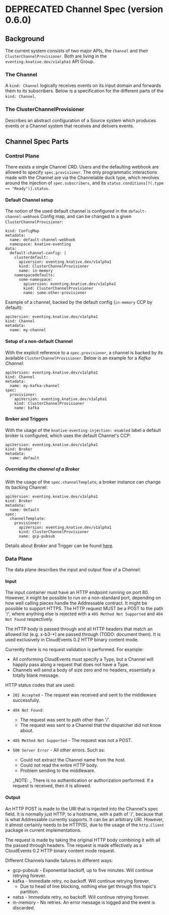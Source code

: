 # DEPRECATED Channel Spec (version 0.6.0)

## Background

The current system consists of two major APIs, the `Channel` and their
`ClusterChannelProvisioner`. Both are living in the
`eventing.knative.dev/v1alpha1` API Group.

### The Channel

A `kind: Channel` logically receives events on its input domain and forwards
them to its subscribers. Below is a specification for the different parts of the
`kind: Channel`.

### The ClusterChannelProvisioner

Describes an abstract configuration of a Source system which produces events or
a Channel system that receives and delivers events.

## Channel Spec Parts

### Control Plane

There exists a single Channel CRD. Users and the defaulting webhook are allowed
to specify `spec.provisioner`. The only programmatic interactions made with the
Channel are via the Channelable duck type, which revolves around the injection
of `spec.subscribers`, and its `status.conditions[?(.type == "Ready")].status`.

#### Default Channel setup

The notion of the used default channel is configured in the
`default-channel-webhook` Config map, and can be changed to a given
`ClusterChannelProvisioner`:

```
kind: ConfigMap
metadata:
  name: default-channel-webhook
  namespace: knative-eventing
data:
  default-channel-config: |
    clusterdefault:
      apiversion: eventing.knative.dev/v1alpha1
      kind: ClusterChannelProvisioner
      name: in-memory
    namespacedefaults:
      some-namespace:
        apiversion: eventing.knative.dev/v1alpha1
        kind: ClusterChannelProvisioner
        name: some-other-provisioner
```

Example of a channel, backed by the default config (`in-memory` CCP by default):

```
apiVersion: eventing.knative.dev/v1alpha1
kind: Channel
metadata:
  name: my-channel
```

#### Setup of a non-default Channel

With the explicit reference to a `spec.provisioner`, a channel is backed by its
available `ClusterChannelProvisioner`. Below is an example for a _Kafka
Channel_:

```
apiVersion: eventing.knative.dev/v1alpha1
kind: Channel
metadata:
  name: my-kafka-channel
spec:
  provisioner:
    apiVersion: eventing.knative.dev/v1alpha1
    kind: ClusterChannelProvisioner
    name: kafka
```

#### Broker and Triggers

With the usage of the `knative-eventing-injection: enabled` label a default
broker is configured, which uses the default Channel's CCP:

```
apiVersion: eventing.knative.dev/v1alpha1
kind: Broker
metadata:
  name: default
```

##### Overriding the channel of a Broker

With the usage of the `spec.channelTemplate`, a broker instance can change its
backing Channel:

```
apiVersion: eventing.knative.dev/v1alpha1
kind: Broker
metadata:
  name: default
spec:
  channelTemplate:
    provisioner:
      apiVersion: eventing.knative.dev/v1alpha1
      kind: ClusterChannelProvisioner
      name: gcp-pubsub
```

Details about Broker and Trigger can be found [here](../broker/README.md).

### Data Plane

The data plane describes the input and output flow of a _Channel_:

#### Input

The input container must have an HTTP endpoint running on port 80. However, it
might be possible to run on a non-standard port, depending on how well calling
pieces handle the Addressable contract. It might be possible to support HTTPS.
The HTTP request MUST be a POST to the path '/', where anything else is rejected
with a `405 Method Not Supported` and `404 Not Found` respectively.

The HTTP body is passed through and all HTTP headers that match an allowed list
(e.g. x-b3-\*) are passed through (TODO: document them). It is used exclusively
in CloudEvents 0.2 HTTP binary content mode.

Currently there is no request validation is performed. For example:

- All conforming CloudEvents must specify a Type, but a Channel will happily
  pass along a request that does not have a Type.
- Channels will send a body of size zero and no headers, essentially a totally
  blank message.

HTTP status codes that are used:

- `202 Accepted` - The request was received and sent to the middleware
  successfully.
- `404 Not Found`:
  - The request was sent to path other than '/'.
  - The request was sent to a Channel that the dispatcher did not know about.
- `405 Method Not Supported` - The request was not a POST.
- `500 Server Error` - All other errors. Such as:

  - Could not extract the Channel name from the host.
  - Could not read the entire HTTP body.
  - Problem sending to the middleware.

  _NOTE: _ There is no authentication or authorization performed. If a request
  is received, then it is allowed.

#### Output

An HTTP POST is made to the URI that is injected into the Channel's spec field.
It is normally just HTTP, to a hostname, with a path of '/', because that is
what Addressable currently supports. It can be an arbitrary URI. However, it
almost certainly needs to be HTTP(S), due to the usage of the `http.Client`
package in current implementations.

The request is made by taking the original HTTP body combining it with all the
passed through headers. The request is made effectively as a CloudEvents 0.2
HTTP binary content mode request.

Different Channels handle failures in different ways:

- gcp-pubsub - Exponential backoff, up to five minutes. Will continue retrying
  forever.
- kafka - Immediate retry, no backoff. Will continue retrying forever.
  - Due to head of line blocking, nothing else get through this topic's
    partition.
- natss - Immediate retry, no backoff. Will continue retrying forever.
- in-memory - No retries. An error message is logged and the event is discarded.
